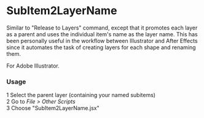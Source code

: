 # SubItem2LayerName
Similar to "Release to Layers" command, except that it promotes each layer as a parent and uses the individual item's name as the layer name. This has been personally useful in the workflow between Illustrator and After Effects since it automates the task of creating layers for each shape and renaming them. 

For Adobe Illustrator. 

### Usage
1 Select the parent layer (containing your named subitems)  
2 Go to *File > Other Scripts*  
3 Choose "SubItem2LayerName.jsx"  
